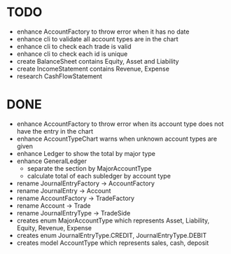 # TODO
- enhance AccountFactory to throw error when it has no date
- enhance cli to validate all account types are in the chart
- enhance cli to check each trade is valid
- enhance cli to check each id is unique
- create BalanceSheet contains Equity, Asset and Liability
- create IncomeStatement contains Revenue, Expense
- research CashFlowStatement

# DONE
- enhance AccountFactory to throw error when its account type does not have the entry in the chart
- enhance AccountTypeChart warns when unknown account types are given
- enhance Ledger to show the total by major type
- enhance GeneralLedger
  - separate the section by MajorAccountType
  - calculate total of each subledger by account type
- rename JournalEntryFactory -> AccountFactory
- rename JournalEntry -> Account
- rename AccountFactory -> TradeFactory
- rename Account -> Trade
- rename JournalEntryType -> TradeSide
- creates enum MajorAccountType which represents Asset, Liability, Equity, Revenue, Expense
- creates enum JournalEntryType.CREDIT, JournalEntryType.DEBIT
- creates model AccountType which represents sales, cash, deposit
